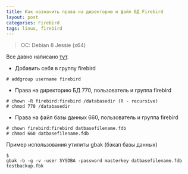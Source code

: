 ```yaml
---
title: Как назначить права на директорию и файл БД Firebird
layout: post
categories: Firebird
tags: linux, firebird
---
```


> OC: Debian 8 Jessie (x64)

Все давно написано [тут](http://www.firebirdfaq.org/faq102/).

* Добавить себя в группу firebird

```
# addgroup username firebird
```

* Права на директорию БД 770, пользователь и группа firebird

```
# chown -R firebird:firebird /databasedir (R - recursive)
# chmod 770 /databasedir
```

* Права на файл базы данных 660, пользователь и группа firebird

```
# chown firebird:firebird datbasefilename.fdb
# chmod 660 datbasefilename.fdb
```

Пример использования утилиты gbak (бэкап базы данных)

```
$
gbak -b -g -v -user SYSDBA -password masterkey datbasefilename.fdb testbackup.fbk
```